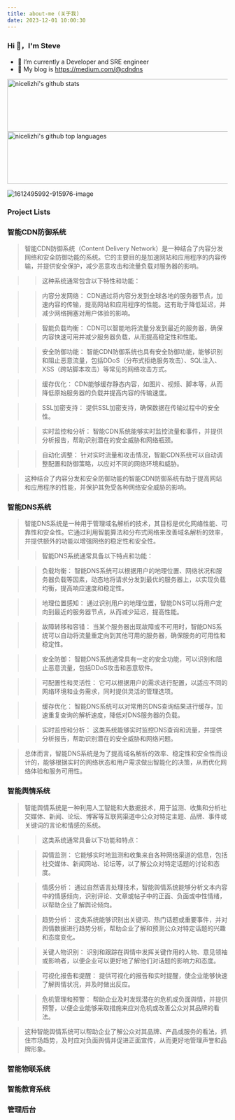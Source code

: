 ```yaml
---
title: about-me (关于我)
date: 2023-12-01 10:00:30
---
```


### Hi 👋，I'm Steve 


- 🔭 I’m currently a Developer and SRE engineer
- 🌱 My blog is https://medium.com/@cdndns

<a href="https://github.com/nicelizhi">
  <img height="120em" src="https://github-readme-stats.vercel.app/api?username=nicelizhi&show_icons=true&theme=buefy&count_private=true" alt="nicelizhi's github stats" style="width:180em" /> 
  <img height="120em" src="https://github-readme-stats.vercel.app/api/top-langs/?username=nicelizhi&theme=buefy&layout=compact" alt="nicelizhi's github top languages" style="width:180em" /> 
</a>

![1612495992-915976-image](https://github.com/nicelizhi/nicelizhi/assets/34465153/2912927a-675b-43d5-997e-10b868ef158f)

### Project Lists
### 智能CDN防御系统
> 智能CDN防御系统（Content Delivery Network）是一种结合了内容分发网络和安全防御功能的系统。它的主要目的是加速网站和应用程序的内容传输，并提供安全保护，减少恶意攻击和流量负载对服务器的影响。

>> 这种系统通常包含以下特性和功能：

>> 内容分发网络： CDN通过将内容分发到全球各地的服务器节点，加速内容的传输，提高网站和应用程序的性能。这有助于降低延迟，并减少网络拥塞对用户体验的影响。

>> 智能负载均衡： CDN可以智能地将流量分发到最近的服务器，确保内容快速可用并减少服务器负载，从而提高稳定性和性能。

>> 安全防御功能： 智能CDN防御系统也具有安全防御功能，能够识别和阻止恶意流量，包括DDoS（分布式拒绝服务攻击）、SQL注入、XSS（跨站脚本攻击）等常见的网络攻击方式。

>> 缓存优化： CDN能够缓存静态内容，如图片、视频、脚本等，从而降低原始服务器的负载并提高内容的传输速度。

>> SSL加密支持： 提供SSL加密支持，确保数据在传输过程中的安全性。

>> 实时监控和分析： 智能CDN系统能够实时监控流量和事件，并提供分析报告，帮助识别潜在的安全威胁和网络瓶颈。

>> 自动化调整： 针对实时流量和攻击情况，智能CDN系统可以自动调整配置和防御策略，以应对不同的网络环境和威胁。

> 这种结合了内容分发和安全防御功能的智能CDN防御系统有助于提高网站和应用程序的性能，并保护其免受各种网络安全威胁的影响。

### 智能DNS系统
> 智能DNS系统是一种用于管理域名解析的技术，其目标是优化网络性能、可靠性和安全性。它通过利用智能算法和分布式网络来改善域名解析的效率，并提供额外的功能以增强网络的稳定性和安全性。
>> 智能DNS系统通常具备以下特点和功能：

>> 负载均衡： 智能DNS系统可以根据用户的地理位置、网络状况和服务器负载等因素，动态地将请求分发到最优的服务器上，以实现负载均衡，提高响应速度和稳定性。

>> 地理位置感知： 通过识别用户的地理位置，智能DNS可以将用户定向到最近的服务器节点，从而减少延迟，提高性能。

>> 故障转移和容错： 当某个服务器出现故障或不可用时，智能DNS系统可以自动将流量重定向到其他可用的服务器，确保服务的可用性和稳定性。

>> 安全防御： 智能DNS系统通常具有一定的安全功能，可以识别和阻止恶意流量，包括DDoS攻击和恶意软件。

>> 可配置性和灵活性： 它可以根据用户的需求进行配置，以适应不同的网络环境和业务需求，同时提供灵活的管理选项。

>> 缓存优化： 智能DNS系统可以对常用的DNS查询结果进行缓存，加速重复查询的解析速度，降低对DNS服务器的负载。

>> 实时监控和分析： 这类系统能够实时监控DNS查询和流量，并提供分析报告，帮助识别潜在的安全威胁和网络问题。

> 总体而言，智能DNS系统是为了提高域名解析的效率、稳定性和安全性而设计的，能够根据实时的网络状态和用户需求做出智能化的决策，从而优化网络体验和服务可用性。
### 智能舆情系统
> 智能舆情系统是一种利用人工智能和大数据技术，用于监测、收集和分析社交媒体、新闻、论坛、博客等互联网渠道中公众对特定主题、品牌、事件或关键词的言论和情感的系统。

>> 这类系统通常具备以下功能和特点：

>> 舆情监测： 它能够实时地监测和收集来自各种网络渠道的信息，包括社交媒体、新闻网站、论坛等，以了解公众对特定话题的讨论和态度。

>> 情感分析： 通过自然语言处理技术，智能舆情系统能够分析文本内容中的情感倾向，识别评论、文章或帖子中的正面、负面或中性情绪，以帮助企业了解舆论倾向。

>> 趋势分析： 这类系统能够识别出关键词、热门话题或重要事件，并对舆情数据进行趋势分析，帮助企业了解和预测公众对特定话题的兴趣和态度变化。

>> 关键人物识别： 识别和跟踪在舆情中发挥关键作用的人物、意见领袖或影响者，以便企业可以更好地了解他们对话题的影响力和态度。

>> 可视化报告和提醒： 提供可视化的报告和实时提醒，使企业能够快速了解舆情状况，并及时做出反应。

>> 危机管理和预警： 帮助企业及时发现潜在的危机或负面舆情，并提供预警，以便企业能够采取措施来应对危机或改善公众对其品牌的看法。

> 这种智能舆情系统可以帮助企业了解公众对其品牌、产品或服务的看法，抓住市场趋势，及时应对负面舆情并促进正面宣传，从而更好地管理声誉和品牌形象。
### 智能物联系统

### 智能教育系统

### 管理后台